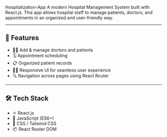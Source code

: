 Hospitalization-App
A modern Hospital Management System built with React.js. This app allows hospital staff to manage patients, doctors, and appointments in an organized and user-friendly way.

---

## 🚀 Features

- 👨‍⚕️ Add & manage doctors and patients
- 🗓️ Appointment scheduling
- 📋 Organized patient records
- 🧑‍💻 Responsive UI for seamless user experience
- 🔍 Navigation across pages using React Router

---

## 🛠️ Tech Stack

- ⚛️ React.js
- 🧠 JavaScript (ES6+)
- 💅 CSS / Tailwind CSS
- 📦 React Router DOM 
